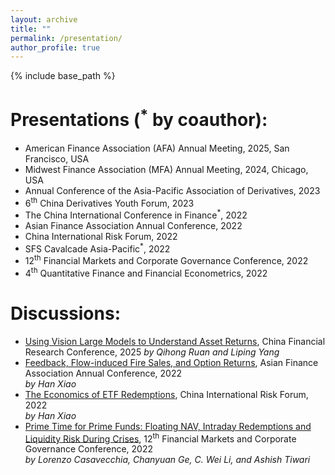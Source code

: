 ```yaml
---
layout: archive
title: ""
permalink: /presentation/
author_profile: true
---
```


{% include base_path %}

Presentations (<sup>*</sup> by coauthor):
======
* American Finance Association (AFA) Annual Meeting, 2025, San Francisco, USA
* Midwest Finance Association (MFA) Annual Meeting, 2024, Chicago, USA 
* Annual Conference of the Asia-Pacific Association of Derivatives, 2023    
* 6<sup>th</sup> China Derivatives Youth Forum, 2023
* The China International Conference in Finance<sup>*</sup>, 2022
* Asian Finance Association Annual Conference, 2022
* China International Risk Forum, 2022
* SFS Cavalcade Asia-Pacific<sup>*</sup>, 2022
* 12<sup>th</sup> Financial Markets and Corporate Governance Conference, 2022
* 4<sup>th</sup> Quantitative Finance and Financial Econometrics, 2022

Discussions:
======
* <u>Using Vision Large Models to Understand Asset Returns</u>, China Financial Research Conference, 2025 
_by Qihong Ruan and Liping Yang_ 
* <u>Feedback, Flow-induced Fire Sales, and Option Returns</u>, Asian Finance Association Annual Conference, 2022  
_by Han Xiao_ 
* <u>The Economics of ETF Redemptions</u>, China International Risk Forum, 2022  
_by Han Xiao_
* <u>Prime Time for Prime Funds: Floating NAV, Intraday Redemptions and Liquidity Risk During Crises</u>, 12<sup>th</sup> Financial Markets and Corporate Governance Conference, 2022  
_by Lorenzo Casavecchia, Chanyuan Ge, C. Wei Li, and Ashish Tiwari_
